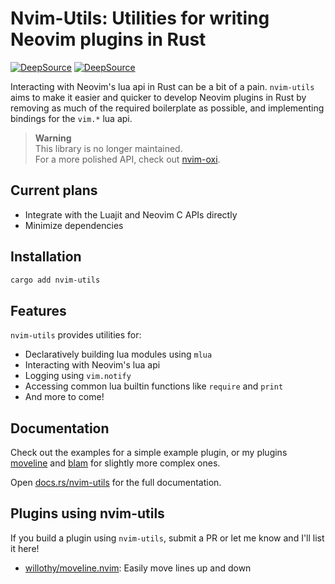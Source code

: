 # Nvim-Utils: Utilities for writing Neovim plugins in Rust

[![DeepSource](https://deepsource.io/gh/willothy/nvim-utils.svg/?label=active+issues&show_trend=true&token=Z6ZpietODcwGH8IaieqJ7Z60)](https://deepsource.io/gh/willothy/nvim-utils/?ref=repository-badge)
[![DeepSource](https://deepsource.io/gh/willothy/nvim-utils.svg/?label=resolved+issues&show_trend=true&token=Z6ZpietODcwGH8IaieqJ7Z60)](https://deepsource.io/gh/willothy/nvim-utils/?ref=repository-badge)

Interacting with Neovim's lua api in Rust can be a bit of a pain. `nvim-utils` aims to make it easier and quicker to develop Neovim plugins in Rust by removing as much of the required boilerplate as possible, and implementing bindings for the `vim.*` lua api.

> **Warning**  
> This library is no longer maintained.   
> For a more polished API, check out [nvim-oxi](https://github.com/noib3/nvim-oxi).   

## Current plans

- Integrate with the Luajit and Neovim C APIs directly
- Minimize dependencies

## Installation

```sh
cargo add nvim-utils
```

## Features

`nvim-utils` provides utilities for:

- Declaratively building lua modules using `mlua`
- Interacting with Neovim's lua api
- Logging using `vim.notify`
- Accessing common lua builtin functions like `require` and `print`
- And more to come!

## Documentation

Check out the examples for a simple example plugin, or my plugins [moveline](https://github.com/willothy/moveline.nvim) and [blam](https://github.com/willothy/blam.nvim) for slightly more complex ones.

Open [docs.rs/nvim-utils](https://docs.rs/nvim-utils) for the full documentation.

## Plugins using nvim-utils

If you build a plugin using `nvim-utils`, submit a PR or let me know and I'll list it here!

- [willothy/moveline.nvim](https://github.com/willothy/moveline.nvim): Easily move lines up and down


